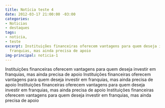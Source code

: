 ```yaml
---
title: Notícia teste 4
date: 2012-03-17 21:00:00 -03:00
categories:
- Noticias
- destaques
tags:
- noticia,
- teste
excerpt: Instituições financeiras oferecem vantagens para quem deseja investir em
  franquias, mas ainda precisa de apoio
img-principal: noticia-1
---
```


Instituições financeiras oferecem vantagens para quem deseja investir em franquias, mas ainda precisa de apoio Instituições financeiras oferecem vantagens para quem deseja investir em franquias, mas ainda precisa de apoio Instituições financeiras oferecem vantagens para quem deseja investir em franquias, mas ainda precisa de apoio Instituições financeiras oferecem vantagens para quem deseja investir em franquias, mas ainda precisa de apoio